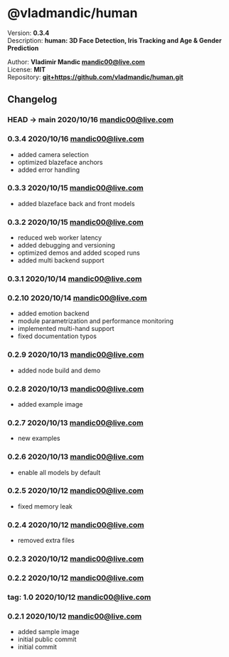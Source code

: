 
# @vladmandic/human  

Version: **0.3.4**  
Description: **human: 3D Face Detection, Iris Tracking and Age & Gender Prediction**  

Author: **Vladimir Mandic <mandic00@live.com>**  
License: **MIT** </LICENSE>  
Repository: **<git+https://github.com/vladmandic/human.git>**  

## Changelog

### **HEAD -> main** 2020/10/16 mandic00@live.com

### **0.3.4** 2020/10/16 mandic00@live.com
- added camera selection
- optimized blazeface anchors
- added error handling

### **0.3.3** 2020/10/15 mandic00@live.com
- added blazeface back and front models

### **0.3.2** 2020/10/15 mandic00@live.com
- reduced web worker latency
- added debugging and versioning
- optimized demos and added scoped runs
- added multi backend support

### **0.3.1** 2020/10/14 mandic00@live.com

### **0.2.10** 2020/10/14 mandic00@live.com
- added emotion backend
- module parametrization and performance monitoring
- implemented multi-hand support
- fixed documentation typos

### **0.2.9** 2020/10/13 mandic00@live.com
- added node build and demo

### **0.2.8** 2020/10/13 mandic00@live.com
- added example image

### **0.2.7** 2020/10/13 mandic00@live.com
- new examples

### **0.2.6** 2020/10/13 mandic00@live.com
- enable all models by default

### **0.2.5** 2020/10/12 mandic00@live.com
- fixed memory leak

### **0.2.4** 2020/10/12 mandic00@live.com
- removed extra files

### **0.2.3** 2020/10/12 mandic00@live.com

### **0.2.2** 2020/10/12 mandic00@live.com

### **tag: 1.0** 2020/10/12 mandic00@live.com

### **0.2.1** 2020/10/12 mandic00@live.com
- added sample image
- initial public commit
- initial commit
